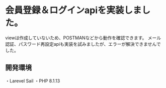 # 会員登録＆ログインapiを実装しました。
viewは作成していないため、POSTMANなどから動作を確認できます。
メール認証、パスワード再設定apiも実装を試みましたが、エラーが解決できませんでした。
## 開発環境
・Larevel Sail ・PHP 8.1.13
